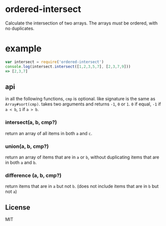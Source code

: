 # ordered-intersect

Calculate the intersection of two arrays.
The arrays _must_ be ordered, with no duplicates.

# example

``` js
var intersect = require('ordered-intersect')
console.log(intersect.intersect([1,2,3,5,7], [2,3,7,9]))
=> [2,3,7]
```

## api

in all the following functions, `cmp` is optional.
like signature is the same as `Array#sort(cmp)`.
takes two arguments and returns `-1`, `0` or `1`.
`0` if equal, `-1` if `a < b`, `1` if `a > b`.

### intersect(a, b, cmp?)

return an array of all items in both `a` and `c`.

### union(a, b, cmp?)

return an array of items that are in `a` or `b`, without duplicating
items that are in both `a` and `b`.

### difference (a, b, cmp?)

return items that are in `a` but not `b`.
(does not include items that are in `b` but not `a`)

## License

MIT
